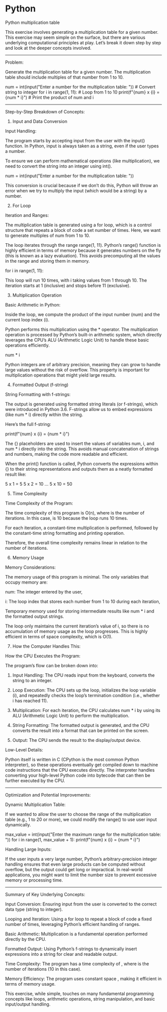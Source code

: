 # Python
Python multiplication table

This exercise involves generating a multiplication table for a given number. This exercise may seem simple on the surface, but there are various underlying computational principles at play. Let’s break it down step by step and look at the deeper concepts involved.

---

Problem:

Generate the multiplication table for a given number. The multiplication table should include multiples of that number from 1 to 10.

num = int(input("Enter a number for the multiplication table: "))  # Convert string to integer
for i in range(1, 11):  # Loop from 1 to 10
    print(f"{num} x {i} = {num * i}")  # Print the product of num and i
    
---

Step-by-Step Breakdown of Concepts:

1. Input and Data Conversion

Input Handling:

The program starts by accepting input from the user with the input() function. In Python, input is always taken as a string, even if the user types a number.

To ensure we can perform mathematical operations (like multiplication), we need to convert the string into an integer using int().

num = int(input("Enter a number for the multiplication table: "))

This conversion is crucial because if we don’t do this, Python will throw an error when we try to multiply the input (which would be a string) by a number.

2. For Loop

Iteration and Ranges:

The multiplication table is generated using a for loop, which is a control structure that repeats a block of code a set number of times. Here, we want to generate multiples of num from 1 to 10.

The loop iterates through the range range(1, 11). Python’s range() function is highly efficient in terms of memory because it generates numbers on the fly (this is known as a lazy evaluation). This avoids precomputing all the values in the range and storing them in memory.

for i in range(1, 11):

This loop will run 10 times, with i taking values from 1 through 10. The iteration starts at 1 (inclusive) and stops before 11 (exclusive).


3. Multiplication Operation

Basic Arithmetic in Python:

Inside the loop, we compute the product of the input number (num) and the current loop index (i).

Python performs this multiplication using the * operator. The multiplication operation is processed by Python’s built-in arithmetic system, which directly leverages the CPU’s ALU (Arithmetic Logic Unit) to handle these basic operations efficiently.

num * i

Python integers are of arbitrary precision, meaning they can grow to handle large values without the risk of overflow. This property is important for multiplication operations that might yield large results.

4. Formatted Output (f-string)

String Formatting with f-strings:

The output is generated using formatted string literals (or f-strings), which were introduced in Python 3.6. F-strings allow us to embed expressions (like num * i) directly within the string.

Here’s the full f-string:

print(f"{num} x {i} = {num * i}")

The {} placeholders are used to insert the values of variables num, i, and num * i directly into the string. This avoids manual concatenation of strings and numbers, making the code more readable and efficient.

When the print() function is called, Python converts the expressions within {} to their string representations and outputs them as a neatly formatted result like:

5 x 1 = 5
5 x 2 = 10
...
5 x 10 = 50

5. Time Complexity

Time Complexity of the Program:

The time complexity of this program is O(n), where  is the number of iterations. In this case,  is 10 because the loop runs 10 times.

For each iteration, a constant-time  multiplication is performed, followed by the constant-time string formatting and printing operation.

Therefore, the overall time complexity remains linear in relation to the number of iterations.

6. Memory Usage

Memory Considerations:

The memory usage of this program is minimal. The only variables that occupy memory are:

num: The integer entered by the user,

i: The loop index that stores each number from 1 to 10 during each iteration,

Temporary memory used for storing intermediate results like num * i and the formatted output strings.


The loop only maintains the current iteration’s value of i, so there is no accumulation of memory usage as the loop progresses. This is highly efficient in terms of space complexity, which is O(1).

7. How the Computer Handles This:

How the CPU Executes the Program:

The program’s flow can be broken down into:

1. Input Handling: The CPU reads input from the keyboard, converts the string to an integer.


2. Loop Execution: The CPU sets up the loop, initializes the loop variable (i), and repeatedly checks the loop’s termination condition (i.e., whether i has reached 11).


3. Multiplication: For each iteration, the CPU calculates num * i by using its ALU (Arithmetic Logic Unit) to perform the multiplication.


4. String Formatting: The formatted output is generated, and the CPU converts the result into a format that can be printed on the screen.


5. Output: The CPU sends the result to the display/output device.

Low-Level Details:

Python itself is written in C (CPython is the most common Python interpreter), so these operations eventually get compiled down to machine code instructions that the CPU executes directly. The interpreter handles converting your high-level Python code into bytecode that can then be further executed by the CPU.

---

Optimization and Potential Improvements:

Dynamic Multiplication Table:

If we wanted to allow the user to choose the range of the multiplication table (e.g., 1 to 20 or more), we could modify the range() to use user input dynamically.

max_value = int(input("Enter the maximum range for the multiplication table: "))
for i in range(1, max_value + 1):
    print(f"{num} x {i} = {num * i}")

Handling Large Inputs:

If the user inputs a very large number, Python’s arbitrary-precision integer handling ensures that even large products can be computed without overflow, but the output could get long or impractical. In real-world applications, you might want to limit the number size to prevent excessive memory or processing time.

---

Summary of Key Underlying Concepts:

Input Conversion: Ensuring input from the user is converted to the correct data type (string to integer).

Looping and Iteration: Using a for loop to repeat a block of code a fixed number of times, leveraging Python’s efficient handling of ranges.

Basic Arithmetic: Multiplication is a fundamental operation performed directly by the CPU.

Formatted Output: Using Python’s f-strings to dynamically insert expressions into a string for clear and readable output.

Time Complexity: The program has a time complexity of , where  is the number of iterations (10 in this case).

Memory Efficiency: The program uses constant space , making it efficient in terms of memory usage.


This exercise, while simple, touches on many fundamental programming concepts like loops, arithmetic operations, string manipulation, and basic input/output handling.
